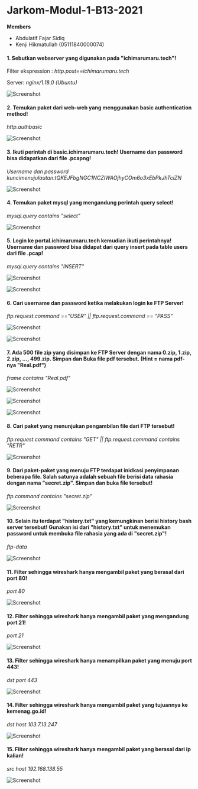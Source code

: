 # Jarkom-Modul-1-B13-2021

**Members**
- Abdulatif Fajar Sidiq
- Kenji Hikmatullah (05111840000074)


#### 1. Sebutkan webserver yang digunakan pada "ichimarumaru.tech"! 

Filter ekspression : *http.post==ichimarumaru.tech*

Server: *nginx/1.18.0 (Ubuntu)*

![Screenshot](/screenshots/1-0.png)

#### 2. Temukan paket dari web-web yang menggunakan basic authentication method!

*http.authbasic*

![Screenshot](/screenshots/2-0.png)

#### 3. Ikuti perintah di basic.ichimarumaru.tech! Username dan password bisa didapatkan dari file .pcapng!

*Username dan password kuncimenujulautan:tQKEJFbgNGC1NCZlWAOjhyCOm6o3xEbPkJhTciZN*

![Screenshot](/screenshots/3-0.png)

#### 4. Temukan paket mysql yang mengandung perintah query select!

*mysql.query contains "select"*

![Screenshot](/screenshots/4-0.png)

#### 5. Login ke portal.ichimarumaru.tech kemudian ikuti perintahnya! Username dan password bisa didapat dari query insert pada table users dari file .pcap!

*mysql.query contains "INSERT"*

![Screenshot](/screenshots/5-0.png)

![Screenshot](/screenshots/5-1.png)

#### 6. Cari username dan password ketika melakukan login ke FTP Server!

*ftp.request.command =="USER" || ftp.request.command == "PASS"*

![Screenshot](/screenshots/6-0.png)

![Screenshot](/screenshots/6-1.png)

#### 7. Ada 500 file zip yang disimpan ke FTP Server dengan nama 0.zip, 1.zip, 2.zip, ..., 499.zip. Simpan dan Buka file pdf tersebut. (Hint = nama pdf-nya "Real.pdf")

*frame contains "Real.pdf"*

![Screenshot](/screenshots/7-0.png)

![Screenshot](/screenshots/7-1.png)

![Screenshot](/screenshots/7-2.png)


#### 8. Cari paket yang menunjukan pengambilan file dari FTP tersebut!

*ftp.request.command contains "GET" || ftp.request.command contains "RETR"*

![Screenshot](/screenshots/8-0.png)

#### 9. Dari paket-paket yang menuju FTP terdapat inidkasi penyimpanan beberapa file. Salah satunya adalah sebuah file berisi data rahasia dengan nama "secret.zip". Simpan dan buka file tersebut!

*ftp.command contains "secret.zip"*

![Screenshot](/screenshots/9-0.png)

#### 10. Selain itu terdapat "history.txt" yang kemungkinan berisi history bash server tersebut! Gunakan isi dari "history.txt" untuk menemukan password untuk membuka file rahasia yang ada di "secret.zip"!

*ftp-data*

![Screenshot](/screenshots/10-0.png)

#### 11. Filter sehingga wireshark hanya mengambil paket yang berasal dari port 80! 

*port 80*

![Screenshot](/screenshots/11-0.png)

#### 12. Filter sehingga wireshark hanya mengambil paket yang mengandung port 21!
*port 21*

![Screenshot](/screenshots/12-0.png)

#### 13. Filter sehingga wireshark hanya menampilkan paket yang menuju port 443!

*dst port 443*

![Screenshot](/screenshots/13-0.png)

#### 14. Filter sehingga wireshark hanya mengambil paket yang tujuannya ke kemenag.go.id!

*dst host 103.7.13.247*

![Screenshot](/screenshots/14-0.png)

#### 15. Filter sehingga wireshark hanya mengambil paket yang berasal dari ip kalian!

*src host 192.168.138.55*

![Screenshot](/screenshots/15-0.png)
